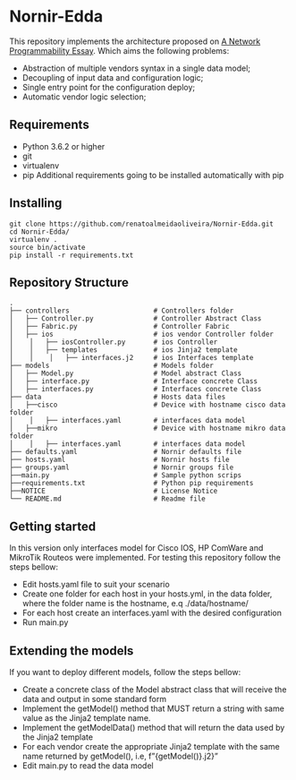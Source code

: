 # Nornir-Edda

This repository implements the architecture proposed on [A Network Programmability Essay](https://www.linkedin.com/pulse/network-programmability-essay-renato-oliveira/). Which aims the following problems:
* Abstraction of multiple vendors syntax in a single data model;
* Decoupling of input data and configuration logic;
* Single entry point for the configuration deploy;
* Automatic vendor logic selection;

## Requirements
* Python 3.6.2 or higher
* git
* virtualenv
* pip
Additional requirements going to be installed automatically with pip
## Installing
```shell
git clone https://github.com/renatoalmeidaoliveira/Nornir-Edda.git
cd Nornir-Edda/
virtualenv .
source bin/activate
pip install -r requirements.txt  
```
## Repository Structure 
    .
    ├── controllers						# Controllers folder
    │   ├── Controller.py				# Controller Abstract Class
    │   ├── Fabric.py					# Controller Fabric
    │   ├── ios							# ios vendor Controller folder
    │    │   ├── iosController.py		# ios Controller
    │    │   ├── templates				# ios Jinja2 template
    │    │    │   ├── interfaces.j2		# ios Interfaces template
    ├── models							# Models folder
    │   ├── Model.py					# Model abstract Class
    │   ├── interface.py				# Interface concrete Class
    │   ├── interfaces.py				# Interfaces concrete Class
    ├── data							# Hosts data files
    │   ├──cisco						# Device with hostname cisco data folder
    │    │   ├── interfaces.yaml		# interfaces data model
    │   ├──mikro						# Device with hostname mikro data folder
    │    │   ├── interfaces.yaml		# interfaces data model
    ├── defaults.yaml					# Nornir defaults file
    ├── hosts.yaml						# Nornir hosts file
    ├── groups.yaml						# Nornir groups file
    ├──main.py							# Sample python scrips
    ├──requirements.txt					# Python pip requirements
    ├──NOTICE							# License Notice
    └── README.md						# Readme file

## Getting started
In this version only interfaces model for Cisco IOS, HP ComWare and MikroTik Routeos were implemented. 
For testing this repository follow the steps bellow:
* Edit hosts.yaml file to suit your scenario
* Create one folder for each host in your hosts.yml, in the data folder, where the folder name is the hostname, e.q ./data/hostname/
* For each host create an interfaces.yaml with the desired configuration
* Run main.py

## Extending the models
If you want to deploy different models, follow the steps bellow:
* Create a concrete class of the Model abstract class that will receive the data and output in some standard form
* Implement the getModel() method that MUST return a string with same value as the Jinja2 template name.
* Implement the getModelData() method that will return the data used by the Jinja2 template
* For each vendor create the appropriate Jinja2 template with the same name returned by getModel(), i.e, f”{getModel()}.j2}” 
* Edit main.py to read the data model
